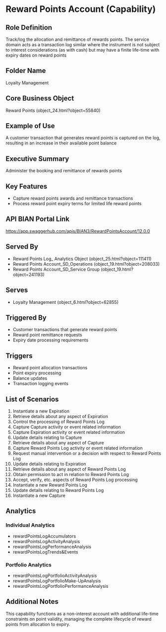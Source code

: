 # Reward Points Account (Capability)

## Role Definition
Track/log the allocation and remittance of rewards points. The service domain acts as a transaction log similar where the instrument is not subject to interest considerations (as with cash) but may have a finite life-time with expiry dates on reward points

## Folder Name
Loyalty Management

## Core Business Object
Reward Points (object_24.html?object=55840)

## Example of Use
A customer transaction that generates reward points is captured on the log, resulting in an increase in their available point balance

## Executive Summary
Administer the booking and remittance of rewards points

## Key Features
- Capture reward points awards and remittance transactions
- Process reward point expiry terms for limited life reward points

## API BIAN Portal Link
https://app.swaggerhub.com/apis/BIAN3/RewardPointsAccount/12.0.0

## Served By
- Reward Points Log_ Analytics Object (object_25.html?object=111411)
- Reward Points Account_SD_Operations (object_19.html?object=208033)
- Reward Points Account_SD_Service Group (object_19.html?object=241193)

## Serves
- Loyalty Management (object_6.html?object=62855)

## Triggered By
- Customer transactions that generate reward points
- Reward point remittance requests
- Expiry date processing requirements

## Triggers
- Reward point allocation transactions
- Point expiry processing
- Balance updates
- Transaction logging events

## List of Scenarios
1. Instantiate a new Expiration
2. Retrieve details about any aspect of Expiration
3. Control the processing of Reward Points Log
4. Capture Capture activity or event related information
5. Capture Expiration activity or event related information
6. Update details relating to Capture
7. Retrieve details about any aspect of Capture
8. Capture Reward Points Log activity or event related information
9. Request manual intervention or a decision with respect to Reward Points Log
10. Update details relating to Expiration
11. Retrieve details about any aspect of Reward Points Log
12. Obtain permission to act in relation to Reward Points Log
13. Accept, verify, etc. aspects of Reward Points Log processing
14. Instantiate a new Reward Points Log
15. Update details relating to Reward Points Log
16. Instantiate a new Capture

## Analytics

### Individual Analytics
- rewardPointsLogAccumulators
- rewardPointsLogActivityAnalysis
- rewardPointsLogPerformanceAnalysis
- rewardPointsLogTrends&Events

### Portfolio Analytics
- rewardPointsLogPortfolioActivityAnalysis
- rewardPointsLogPortfolioMake-UpAnalysis
- rewardPointsLogPortfolioPerformanceAnalysis

## Additional Notes
This capability functions as a non-interest account with additional life-time constraints on point validity, managing the complete lifecycle of reward points from allocation to expiry.